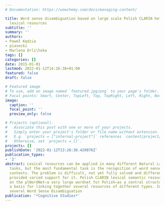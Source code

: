 ```yaml
---
# Documentation: https://wowchemy.com/docs/managing-content/

title: Word sense disambiguation based on large scale Polish CLARIN heterogeneous
  lexical resources
subtitle: ''
summary: ''
authors:
- Paweł Kędzia
- piasecki
- Marlena Orli\ŉska
tags: []
categories: []
date: 2015-01-01
lastmod: 2022-01-12T14:26:38+01:00
featured: false
draft: false

# Featured image
# To use, add an image named `featured.jpg/png` to your page's folder.
# Focal points: Smart, Center, TopLeft, Top, TopRight, Left, Right, BottomLeft, Bottom, BottomRight.
image:
  caption: ''
  focal_point: ''
  preview_only: false

# Projects (optional).
#   Associate this post with one or more of your projects.
#   Simply enter your project's folder or file name without extension.
#   E.g. `projects = ["internal-project"]` references `content/project/deep-learning/index.md`.
#   Otherwise, set `projects = []`.
projects: []
publishDate: '2022-01-12T13:26:38.420876Z'
publication_types:
- '2'
abstract: Lexical resources can be applied in many different Natural Language Engineering
  tasks, but the most fundamental task is the recognition of word senses used in text
  contexts. The problem is difficult, not yet fully solved and different lexical resources
  provided varied support for it. Polish CLARIN lexical semantic resources are based
  on the plWordNet—a very large wordnet for Polish—as a central structure which is
  a basis for linking together several resources of different types. In this paper,
  several Word Sense Disambiguation
publication: '*Cognitive Studies*'
---
```

